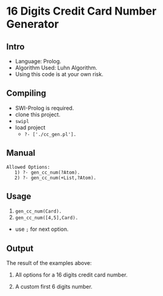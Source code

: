 16 Digits Credit Card Number Generator
=====

Intro
-----
* Language: Prolog.
* Algorithm Used: Luhn Algorithm.
* Using this code is at your own risk.
 

Compiling
---------
* SWI-Prolog is required.
* clone this project.
* ```swipl```
* load project
  * ```?- ['./cc_gen.pl'].```

Manual
------
```
Allowed Options:
   1) ?- gen_cc_num(?Atom).
   2) ?- gen_cc_num(+List,?Atom).
```

Usage
-----
1) ``` gen_cc_num(Card). ```
2) ``` gen_cc_num([4,5],Card). ```
* use ```;``` for next option.

Output
------
The result of the examples above:
1) All options for a 16 digits credit card number.
    <!--![solarized selective contrast]
    (https://github.com/ng)-->

2) A custom first 6 digits number.
    <!--![solarized selective contrast]
    (https://github.com/altercation/solarized/raw/master/img/solarized-selcon.png)-->
